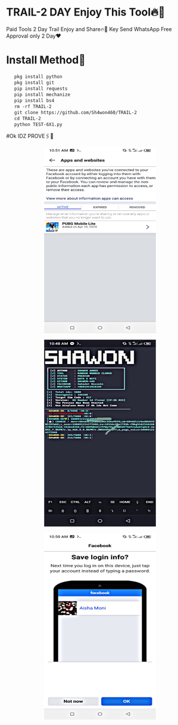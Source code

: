 # TRAIL-2 DAY Enjoy This Tool🔥💚

Paid Tools 2 Day Trail Enjoy and Share🔥🧡 
Key Send WhatsApp Free Approval only 2 Day❤️

# Install Method🧡
       pkg install python
       pkg install git
       pip install requests
       pip install mechanize
       pip install bs4 
       rm -rf TRAIL-2
       git clone https://github.com/Sh4won460/TRAIL-2
       cd TRAIL-2
       python TEST-6X1.py

#Ok IDZ PROVE🖇️💚

<p align="center">

<img src='PicsArt_04-17-10.57.12.jpg' style="height:500px;width:300px;" >

</p>

<p align="center">

<img src='PicsArt_04-17-02.17.06.jpg' style="height:500px;width:300px;" >

</p>

<p align="center">

<img src='PicsArt_04-17-10.57.40.jpg' style="height:500px;width:300px;" >

</p>

       

